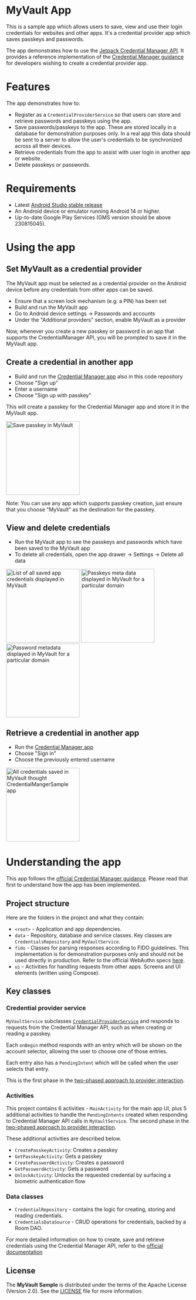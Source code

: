 MyVault App
==================

This is a sample app which allows users to save, view and use their login credentials for websites and other apps. It's a credential provider app which saves passkeys and passwords.

The app demonstrates how to use the [Jetpack Credential Manager API](https://developer.android.com/jetpack/androidx/releases/credentials).
It provides a reference implementation of the [Credential Manager guidance](https://developer.android.com/training/sign-in/credential-provider)
for developers wishing to create a credential provider app.

# Features

The app demonstrates how to:

- Register as a `CredentialProviderService` so that users can store and retrieve passwords and passkeys using the app.
- Save passwords/passkeys to the app. These are stored locally in a database for demonstration purposes only. In a real app this data should be sent to a server to allow the user's credentials to be synchronized across all their devices.
- Retrieve credentials from the app to assist with user login in another app or website.
- Delete passkeys or passwords.

# Requirements

- Latest [Android Studio stable release](https://developer.android.com/studio)
- An Android device or emulator running Android 14 or higher.
- Up-to-date Google Play Services (GMS version should be above 230815045).

# Using the app

## Set MyVault as a credential provider
The MyVault app must be selected as a credential provider on the Android device before any credentials from other apps can be saved.

- Ensure that a screen lock mechanism (e.g. a PIN) has been set
- Build and run the MyVault app
- Go to Android device settings -> Passwords and accounts
- Under the "Additional providers" section, enable MyVault as a provider

Now, whenever you create a new passkey or password in an app that supports the CredentialManager API, you will be prompted to save it in the MyVault app.

## Create a credential in another app
- Build and run the [Credential Manager app](../CredentialManager) also in this code repository
- Choose "Sign up"
- Enter a username
- Choose "Sign up with passkey"

This will create a passkey for the Credential Manager app and store it in the MyVault app.

<img src="docs/images/save-passkey-in-my-vault.png" alt="Save passkey in MyVault" style="width:200px;"/>

Note: You can use any app which supports passkey creation, just ensure that you choose "MyVault" as the destination for the passkey.

## View and delete credentials
- Run the MyVault app to see the passkeys and passwords which have been saved to the MyVault app
- To delete all credentials, open the app drawer -> Settings -> Delete all data

<img src="docs/images/credentials-list.png" alt="List of all saved app credentials displayed in MyVault" style="width:200px;"/>                 <img src="docs/images/passkey-credentials.png" alt="Passkeys meta data displayed in MyVault for a particular domain" style="width:200px;"/>              <img src="docs/images/password-credentials.png" alt="Password metadata displayed in MyVault for a particular domain" style="width:200px;"/>
<br/>

## Retrieve a credential in another app
- Run the [Credential Manager app](../CredentialManager)
- Choose "Sign in"
- Choose the previously entered username

<img src="docs/images/credentials-in-client-sample.png" alt="All credentials saved in MyVault thought CredentialMangerSample app" style="width:200px;"/>

# Understanding the app
This app follows the [official Credential Manager guidance](https://developer.android.com/training/sign-in/credential-provider).
Please read that first to understand how the app has been implemented.

## Project structure
Here are the folders in the project and what they contain:

- `<root>` - Application and app dependencies.
- `data` - Repository, database and service classes. Key classes are `CredentialsRepository` and `MyVaultService`.
- `fido` - Classes for parsing responses according to FIDO guidelines. This implementation
  is for demonstration purposes only and should not be used directly in production. Refer to the
  official WebAuthn specs [here](https://www.w3.org/TR/webauthn-2).
- `ui` - Activities for handling requests from other apps. Screens and UI elements (written using Compose).

## Key classes

### Credential provider service
`MyVaultService` subclasses [`CredentialProviderService`](https://developer.android.com/reference/androidx/credentials/provider/CredentialProviderService) and responds to requests from the Credential Manager API, such as when creating or reading a passkey.

Each `onBegin` method responds with an entry which will be shown on the account selector, allowing the user to choose one of those entries.

Each entry also has a `PendingIntent` which will be called when the user selects that entry.

This is the first phase in the [two-phased approach to provider interaction](https://developer.android.com/training/sign-in/credential-provider#two-phased-approach).

### Activities

This project contains 6 activities - `MainActivity` for the main app UI, plus 5 additional activities to handle the `PendingIntents` created when responding to Credential Manager API calls in `MyVaultService`. The second phase in the [two-phased approach to provider interaction](https://developer.android.com/training/sign-in/credential-provider#two-phased-approach).

These additional activities are described below.

- `CreatePasskeyActivity`: Creates a passkey
- `GetPasskeyActivity`: Gets a passkey
- `CreatePasswordActivity`: Creates a password
- `GetPasswordActivity`: Gets a password
- `UnlockActivity`: Unlocks the requested credential by surfacing a biometric authentication flow


### Data classes
- `CredentialRepository` - contains the logic for creating, storing and reading credentials.
- `CredentialsDataSource` - CRUD operations for credentials, backed by a Room DAO.

For more detailed information on how to create, save and retrieve credentials using the Credential Manager API, refer to the [official documentation]((https://developer.android.com/training/sign-in/credential-provider))

## License

The **MyVault Sample** is distributed under the terms of the Apache License (Version 2.0).
See the [LICENSE](/LICENSE) file for more information.
